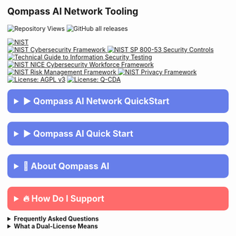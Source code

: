<!-- /qompassai/network/README.md -->

<!-- ---------------------------- -->

<!-- Copyright (C) 2025 Qompass AI, All rights reserved -->

<h2> Qompass AI Network Tooling </h2>

![Repository Views](https://komarev.com/ghpvc/?username=qompassai-network)
![GitHub all releases](https://img.shields.io/github/downloads/qompassai/network/total?style=flat-square)

<a href="https://www.nist.gov/">
  <img src="https://img.shields.io/badge/NIST-003366?style=for-the-badge&logo=shield&logoColor=white" alt="NIST">
</a>
<br>
<a href="https://www.nist.gov/cyberframework">
  <img src="https://img.shields.io/badge/Cybersecurity_Framework-0066CC?style=flat-square"
    alt="NIST Cybersecurity Framework">
</a>
<a href="https://csrc.nist.gov/publications/detail/sp/800-53/rev-5/final">
  <img src="https://img.shields.io/badge/SP_800--53-blue?style=flat-square" alt="NIST SP 800-53 Security Controls">
</a>
<a href="https://csrc.nist.gov/publications/detail/sp/800-115/final">
  <img src="https://img.shields.io/badge/SP_800--115-red?style=flat-square"
    alt="Technical Guide to Information Security Testing">
</a>
<br>
<a href="https://www.nist.gov/itl/applied-cybersecurity/nice">
  <img src="https://img.shields.io/badge/NICE_Framework-purple?style=flat-square"
    alt="NIST NICE Cybersecurity Workforce Framework">
</a>
<a href="https://csrc.nist.gov/projects/risk-management">
  <img src="https://img.shields.io/badge/Risk_Management-orange?style=flat-square" alt="NIST Risk Management Framework">
</a>
<a href="https://www.nist.gov/privacy-framework">
  <img src="https://img.shields.io/badge/Privacy_Framework-green?style=flat-square" alt="NIST Privacy Framework">
</a>
<a href="https://www.gnu.org/licenses/agpl-3.0"><img src="https://img.shields.io/badge/License-AGPL%20v3-blue.svg"
    alt="License: AGPL v3"></a>
<a href="./LICENSE-QCDA"><img src="https://img.shields.io/badge/license-Q--CDA-lightgrey.svg" alt="License: Q-CDA"></a>
</p>

<details>
  <summary
    style="font-size: 1.4em; font-weight: bold; padding: 15px; background: #667eea; color: white; border-radius: 10px; cursor: pointer; margin: 10px 0;">
    <strong>▶️ Qompass AI Network QuickStart</strong>
  </summary>


  \*\* Recommend to read the script in scripts/nix.sh **FIRST** and **THEN** copy and paste the below\*\*

  ```bash
  git clone https://github.com/qompassai/network.git
  cd network
  chmod +x scripts/nix.sh
  ./scripts/nix.sh
  ```

  ### 2. That's It!

  The script automatically:

  - ✅ **Installs Nix** (if not already installed)
  - ✅ **Enables flakes and experimental features**
  - ✅ **Configures optimal settings** (caching, substituters, etc.)
  - ✅ **Tests all tools** to verify everything works
  - ✅ **Drops you into the development environment**

  ______________________________________________________________________

  ## 🛠️ What This Gives You

  ### 🔐 **Encryption Tools**

  - **`rage`** - Modern file encryption
  - **`age`** - Original age encryption
  - **`openssl`** - Cryptography toolkit

  ### 🔨 **Hash Tools**

  - **`hash-utils blake3 <file>`** - BLAKE3 hashing
    - **`hash-utils sha3-256 <file>`** - SHA3-256 hashing
      - **`hash-utils sha512 <file>`** - SHA-512 hashing

        ### 🌐 **Network Tools**

        - **`networkmanager`** - Network management
        - **`unbound`** - Secure DNS
        - **`nmap`** - Network scanning
        - **`tcpdump`** - Network analysis

        ### Build just the hash utilities

        ```
        nix build .#hash-utils
        ./result/bin/hash-utils blake3 somefile.txt
        ```

        Build network setup script

        ```
        nix build .#networkmanager-setup
        ./result/bin/networkmanager-setup
        ```

        ### Run Tools Without Installing

        Run tools directly from GitHub

        ```
        nix run github:qompassai/network#hash-utils blake3 myfile.txt
        ```

        ### Use Again Later

        ```bash
        cd /path/to/qompassai/network
        nix develop
        ```

        ______________________________________________________________________

        ## 💡 Examples

        ### **Encrypt a file:**

        Generate a key and encrypt

        ```
        rage-keygen -o mykey.txt
        rage -e -i mykey.txt -o secret.age plaintext.txt
        ```

        \*\* The tools here are presented for educational purposes **ONLY**. Have Fun and be
        safe!


</details>

</blockquote>
</details>

<details>
  <summary
    style="font-size: 1.4em; font-weight: bold; padding: 15px; background: #667eea; color: white; border-radius: 10px; cursor: pointer; margin: 10px 0;">
    <strong>▶️ Qompass AI Quick Start</strong>
  </summary>
  <div style="background: #f8f9fa; padding: 15px; border-radius: 5px; margin-top: 10px; font-family: monospace;">

    ```bash
    bash <(curl -L https://raw.githubusercontent.com/qompassai/dotfiles/main/scripts/quickstart.sh) ``` </div>
      <blockquote
        style="font-size: 1.2em; line-height: 1.8; padding: 25px; background: #f8f9fa; border-left: 6px solid #667eea; border-radius: 8px; margin: 15px 0; box-shadow: 0 2px 8px rgba(0,0,0,0.1);">
        <details>
          <summary
            style="font-size: 1em; font-weight: bold; padding: 10px; background: #e9ecef; color: #333; border-radius: 5px; cursor: pointer; margin: 10px 0;">
            <strong>📄 We advise you read the script BEFORE running it 😉</strong>
          </summary>
          <pre style="background: #fff; padding: 15px; border-radius: 5px; border: 1px solid #ddd; overflow-x: auto;">
            #!/usr/bin/env bash
            # /qompassai/dotfiles/scripts/quickstart.sh
            # Qompass AI Quick Start Script
            # Copyright (C) 2025 Qompass AI, All rights reserved
            ####################################################

            REPO="https://github.com/qompassai/dotfiles"
            TARGET_DIR="$HOME/.dotfiles"
            if [ -d "$TARGET_DIR" ]; then
            echo "Removing existing dotfiles directory..."
            rm -rf "$TARGET_DIR"
            fi
            echo "Cloning Qompass AI Dotfiles..."
            git clone "$REPO" "$TARGET_DIR"
            echo "Setting up symlinks..."
            mkdir -p "$HOME/.config/nix" "$HOME/.profile.d"
            ln -sf "$TARGET_DIR/.config/nix/nix.conf" "$HOME/.config/nix/nix.conf"
            ln -sf "$TARGET_DIR/.profile.d/67-nix.sh" "$HOME/.profile.d/67-nix.sh"
            mkdir -p "$HOME/.config"
            ln -sfn "$TARGET_DIR/home" "$HOME/.config/home" 2>/dev/null || true
            ln -sfn "$TARGET_DIR/.local" "$HOME/.local" 2>/dev/null || true
            ln -sf "$TARGET_DIR/flake.nix" "$HOME/.config/flake.nix" 2>/dev/null || true
            source "$HOME/.profile.d/67-nix.sh" 2>/dev/null || {
            echo "WARNING: Could not source Nix profile configuration. Falling back to manual exporting"
            export NIX_CONF_DIR="$HOME/.config/nix"
            export NIX_STORE_DIR="$HOME/.nix/store"
            export NIX_STATE_DIR="$HOME/.local/state/nix"
            export NIX_LOG_DIR="$HOME/.local/state/nix/log"
            export NIX_PROFILE_DIR="$HOME/.nix-profile"
            export PATH="$NIX_PROFILE_DIR/bin:$PATH"
            }
            if ! command -v nix >/dev/null; then
            echo "Installing Nix with custom configuration..."
            mkdir -p /.nix/var/nix/{profiles,gcroots,db}
            chown -R "$(whoami)" /.nix
            sh <(curl -L https://nixos.org/nix/install) --daemon \ --nix-extra-conf-file "$NIX_CONF_DIR/nix.conf" if [
              -f '/.nix/var/nix/profiles/default/etc/profile.d/nix-daemon.sh' ]; then
              . '/.nix/var/nix/profiles/default/etc/profile.d/nix-daemon.sh' fi fi echo "Setting up Nix environment..."
              cd "$TARGET_DIR" nix flake update detect_shell() { case "$(ps -p $$ -o comm=)" in *bash*) echo "bash" ;;
              *zsh*) echo "zsh" ;; *fish*) echo "fish" ;; *) echo "bash" ;; esac } USER_SHELL=$(detect_shell)
              echo "Detected shell: $USER_SHELL" nix develop --command "$USER_SHELL" </pre>
        </details>
        <p>Or, <a href="https://github.com/qompassai/dotfiles/blob/main/scripts/quickstart.sh" target="_blank">View the
            quickstart script</a>.</p>

      </blockquote>
</details>

</blockquote>
</details>

<details>
  <summary
    style="font-size: 1.4em; font-weight: bold; padding: 15px; background: #667eea; color: white; border-radius: 10px; cursor: pointer; margin: 10px 0;">
    <strong>🧭 About Qompass AI</strong>
  </summary>
  <blockquote
    style="font-size: 1.2em; line-height: 1.8; padding: 25px; background: #f8f9fa; border-left: 6px solid #667eea; border-radius: 8px; margin: 15px 0; box-shadow: 0 2px 8px rgba(0,0,0,0.1);">

    <div align="center">
      <p>Matthew A. Porter<br>
        Former Intelligence Officer<br>
        Educator & Learner<br>
        DeepTech Founder & CEO</p>
    </div>

    <h3>Publications</h3>
    <p>
      <a href="https://orcid.org/0000-0002-0302-4812">
        <img src="https://img.shields.io/badge/ORCID-0000--0002--0302--4812-green?style=flat-square&logo=orcid"
          alt="ORCID">
      </a>
      <a href="https://www.researchgate.net/profile/Matt-Porter-7">
        <img src="https://img.shields.io/badge/ResearchGate-Open--Research-blue?style=flat-square&logo=researchgate"
          alt="ResearchGate">
      </a>
      <a href="https://zenodo.org/communities/qompassai">
        <img src="https://img.shields.io/badge/Zenodo-Publications-blue?style=flat-square&logo=zenodo" alt="Zenodo">
      </a>
    </p>

    <h3>Developer Programs</h3>

    [![NVIDIA
    Developer](https://img.shields.io/badge/NVIDIA-Developer_Program-76B900?style=for-the-badge\&logo=nvidia\&logoColor=white)](https://developer.nvidia.com/)
    [![Meta
    Developer](https://img.shields.io/badge/Meta-Developer_Program-0668E1?style=for-the-badge\&logo=meta\&logoColor=white)](https://developers.facebook.com/)
    [![HackerOne](https://img.shields.io/badge/-HackerOne-%23494649?style=for-the-badge\&logo=hackerone\&logoColor=white)](https://hackerone.com/phaedrusflow)
    [![HuggingFace](https://img.shields.io/badge/HuggingFace-qompass-yellow?style=flat-square\&logo=huggingface)](https://huggingface.co/qompass)
    [![Epic Games
    Developer](https://img.shields.io/badge/Epic_Games-Developer_Program-313131?style=for-the-badge\&logo=epic-games\&logoColor=white)](https://dev.epicgames.com/)

    <h3>Professional Profiles</h3>
    <p>
      <a href="https://www.linkedin.com/in/matt-a-porter-103535224/">
        <img src="https://img.shields.io/badge/LinkedIn-Matt--Porter-blue?style=flat-square&logo=linkedin"
          alt="Personal LinkedIn">
      </a>
      <a href="https://www.linkedin.com/company/95058568/">
        <img src="https://img.shields.io/badge/LinkedIn-Qompass--AI-blue?style=flat-square&logo=linkedin"
          alt="Startup LinkedIn">
      </a>
    </p>

    <h3>Social Media</h3>
    <p>
      <a href="https://twitter.com/PhaedrusFlow">
        <img src="https://img.shields.io/badge/Twitter-@PhaedrusFlow-blue?style=flat-square&logo=twitter"
          alt="X/Twitter">
      </a>
      <a href="https://www.instagram.com/phaedrusflow">
        <img src="https://img.shields.io/badge/Instagram-phaedrusflow-purple?style=flat-square&logo=instagram"
          alt="Instagram">
      </a>
      <a href="https://www.youtube.com/@qompassai">
        <img src="https://img.shields.io/badge/YouTube-QompassAI-red?style=flat-square&logo=youtube"
          alt="Qompass AI YouTube">
      </a>
    </p>

  </blockquote>
</details>

<details>
  <summary
    style="font-size: 1.4em; font-weight: bold; padding: 15px; background: #ff6b6b; color: white; border-radius: 10px; cursor: pointer; margin: 10px 0;">
    <strong>🔥 How Do I Support</strong>
  </summary>
  <blockquote
    style="font-size: 1.2em; line-height: 1.8; padding: 25px; background: #fff5f5; border-left: 6px solid #ff6b6b; border-radius: 8px; margin: 15px 0; box-shadow: 0 2px 8px rgba(0,0,0,0.1);">

    <div align="center">

      <table>
        <tr>
          <th align="center">🏛️ Qompass AI Pre-Seed Funding 2023-2025</th>
          <th align="center">🏆 Amount</th>
          <th align="center">📅 Date</th>
        </tr>
        <tr>
          <td><a href="https://github.com/qompassai/r4r"
              title="RJOS/Zimmer Biomet Research Grant Repository">RJOS/Zimmer Biomet Research Grant</a></td>
          <td align="center">$30,000</td>
          <td align="center">March 2024</td>
        </tr>
        <tr>
          <td><a href="https://github.com/qompassai/PathFinders" title="GitHub Repository">Pathfinders Intern
              Program</a><br>
            <small><a
                href="https://www.linkedin.com/posts/evergreenbio_bioscience-internships-workforcedevelopment-activity-7253166461416812544-uWUM/"
                target="_blank">View on LinkedIn</a></small>
          </td>
          <td align="center">$2,000</td>
          <td align="center">October 2024</td>
        </tr>
      </table>

      <br>
      <h4>🤝 How To Support Our Mission</h4>

      [![GitHub
      Sponsors](https://img.shields.io/badge/GitHub-Sponsor-EA4AAA?style=for-the-badge\&logo=github-sponsors\&logoColor=white)](https://github.com/sponsors/phaedrusflow)
      [![Patreon](https://img.shields.io/badge/Patreon-Support-F96854?style=for-the-badge\&logo=patreon\&logoColor=white)](https://patreon.com/qompassai)
      [![Liberapay](https://img.shields.io/badge/Liberapay-Donate-F6C915?style=for-the-badge\&logo=liberapay\&logoColor=black)](https://liberapay.com/qompassai)
      [![Open
      Collective](https://img.shields.io/badge/Open%20Collective-Support-7FADF2?style=for-the-badge\&logo=opencollective\&logoColor=white)](https://opencollective.com/qompassai)
      [![Buy Me A
      Coffee](https://img.shields.io/badge/Buy%20Me%20A%20Coffee-Support-FFDD00?style=for-the-badge\&logo=buy-me-a-coffee\&logoColor=black)](https://www.buymeacoffee.com/phaedrusflow)

      <details markdown="1">
        <summary><strong>🔐 Cryptocurrency Donations</strong></summary>

        **Monero (XMR):**

        <div align="center">
          <img src="./assets/monero-qr.png" alt="Monero QR Code" width="180">
        </div>

        <div style="margin: 10px 0;">
          <code>42HGspSFJQ4MjM5ZusAiKZj9JZWhfNgVraKb1eGCsHoC6QJqpo2ERCBZDhhKfByVjECernQ6KeZwFcnq8hVwTTnD8v4PzyH</code>
        </div>

        <button
          onclick="navigator.clipboard.writeText('42HGspSFJQ4MjM5ZusAiKZj9JZWhfNgVraKb1eGCsHoC6QJqpo2ERCBZDhhKfByVjECernQ6KeZwFcnq8hVwTTnD8v4PzyH')"
          style="padding: 6px 12px; background: #FF6600; color: white; border: none; border-radius: 4px; cursor: pointer;">
          📋 Copy Address
        </button>
        <p><i>Funding helps us continue our research at the intersection of AI, healthcare, and education</i></p>

  </blockquote>
</details>
</details>

<details id="FAQ">
  <summary><strong>Frequently Asked Questions</strong></summary>

  ### Q: How do you mitigate against bias?

  **TLDR - we do math to make AI ethically useful**

  ### A: We delineate between mathematical bias (MB) - a fundamental parameter in neural network equations - and
  algorithmic/social bias (ASB). While MB is optimized during model training through backpropagation, ASB requires
  careful consideration of data sources, model architecture, and deployment strategies. We implement attention
  mechanisms for improved input processing and use legal open-source data and secure web-search APIs to help
  mitigate ASB.

  [AAMC AI Guidelines | One way to align AI against
  ASB](https://www.aamc.org/about-us/mission-areas/medical-education/principles-ai-use)

  ### AI Math at a glance

  ## Forward Propagation Algorithm

  $$
  y = w_1x_1 + w_2x_2 + ... + w_nx_n + b
  $$

  Where:

  - $y$ represents the model output
  - $(x_1, x_2, ..., x_n)$ are input features
  - $(w_1, w_2, ..., w_n)$ are feature weights
  - $b$ is the bias term

  ### Neural Network Activation

  For neural networks, the bias term is incorporated before activation:

  $$
  z = \\sum\_{i=1}^{n} w_ix_i + b
  $$
  $$
  a = \\sigma(z)
  $$

  Where:

  - $z$ is the weighted sum plus bias
  - $a$ is the activation output
  - $\\sigma$ is the activation function

  ### Attention Mechanism- aka what makes the Transformer (The "T" in ChatGPT) powerful

  - [Attention High level overview video](https://www.youtube.com/watch?v=fjJOgb-E41w)

  - [Attention Is All You Need Arxiv Paper](https://arxiv.org/abs/1706.03762)

  The Attention mechanism equation is:

  $$
  \\text{Attention}(Q, K, V) = \\text{softmax}\\left( \\frac{QK^T}{\\sqrt{d_k}} \\right) V
  $$

  Where:

  - $Q$ represents the Query matrix
  - $K$ represents the Key matrix
  - $V$ represents the Value matrix
  - $d_k$ is the dimension of the key vectors
  - $\\text{softmax}(\\cdot)$ normalizes scores to sum to 1

  ### Q: Do I have to buy a Linux computer to use this? I don't have time for that!

  ### A: No. You can run Linux and/or the tools we share alongside your existing operating system:

  - Windows users can use Windows Subsystem for Linux [WSL](https://learn.microsoft.com/en-us/windows/wsl/install)
  - Mac users can use [Homebrew](https://brew.sh/)
  - The code-base instructions were developed with both beginners and advanced users in mind.

  ### Q: Do you have to get a masters in AI?

  ### A: Not if you don't want to. To get competent enough to get past ChatGPT dependence at least, you just need
  a computer and a beginning's mindset. Huggingface is a good place to start.

  -
  [Huggingface](https://docs.google.com/presentation/d/1IkzESdOwdmwvPxIELYJi8--K3EZ98_cL6c5ZcLKSyVg/edit#slide=id.p)

  ### Q: What makes a "small" AI model?

  ### A: AI models ~=10 billion(10B) parameters and below. For comparison, OpenAI's GPT4o contains approximately
  200B parameters.

</details>

<details id="Dual-License Notice">
  <summary><strong>What a Dual-License Means</strong></summary>

  ### Protection for Vulnerable Populations

  The dual licensing aims to address the cybersecurity gap that disproportionately affects underserved
  populations. As highlighted by recent attacks<sup><a href="#ref1">[1]</a></sup>, low-income residents, seniors,
  and foreign language speakers face higher-than-average risks of being victims of cyberattacks. By offering both
  open-source and commercial licensing options, we encourage the development of cybersecurity solutions that can
  reach these vulnerable groups while also enabling sustainable development and support.

  ### Preventing Malicious Use

  The AGPL-3.0 license ensures that any modifications to the software remain open source, preventing bad actors
  from creating closed-source variants that could be used for exploitation. This is especially crucial given the
  rising threats to vulnerable communities, including children in educational settings. The attack on Minneapolis
  Public Schools, which resulted in the leak of 300,000 files and a $1 million ransom demand, highlights the
  importance of transparency and security<sup><a href="#ref8">[8]</a></sup>.

  ### Addressing Cybersecurity in Critical Sectors

  The commercial license option allows for tailored solutions in critical sectors such as healthcare, which has
  seen significant impacts from cyberattacks. For example, the recent Change Healthcare attack<sup><a
      href="#ref4">[4]</a></sup> affected millions of Americans and caused widespread disruption for hospitals and
  other providers. In January 2025, CISA<sup><a href="#ref2">[2]</a></sup> and FDA<sup><a href="#ref3">[3]</a></sup>
  jointly warned of critical backdoor vulnerabilities in Contec CMS8000 patient
  monitors, revealing how medical devices could be compromised for unauthorized remote access and patient data
  manipulation.

  ### Supporting Cybersecurity Awareness

  The dual licensing model supports initiatives like the Cybersecurity and Infrastructure Security Agency (CISA)
  efforts to improve cybersecurity awareness<sup><a href="#ref7">[7]</a></sup> in "target rich" sectors, including
  K-12 education<sup><a href="#ref5">[5]</a></sup>. By allowing both open-source and commercial use, we aim to
  facilitate the development of tools that support these critical awareness and protection efforts.

  ### Bridging the Digital Divide

  The unfortunate reality is that too many individuals and organizations have gone into a frenzy in every facet of
  our daily lives<sup><a href="#ref6">[6]</a></sup>. These unfortunate folks identify themselves with their talk
  of "10X" returns and building towards Artificial General Intelligence aka "AGI" while offering GPT wrappers. Our
  dual licensing approach aims to acknowledge this deeply concerning predatory paradigm with clear eyes while
  still operating to bring the best parts of the open-source community with our services and solutions.

  ### Recent Cybersecurity Attacks

  Recent attacks underscore the importance of robust cybersecurity measures:

  - The Change Healthcare cyberattack in February 2024 affected millions of Americans and caused significant
  disruption to healthcare providers.
  - The White House and Congress jointly designated October 2024 as Cybersecurity Awareness Month. This
  designation comes with over 100 actions that align the Federal government and public/private sector partners are
  taking to help every man, woman, and child to safely navigate the age of AI.

  By offering both open source and commercial licensing options, we strive to create a balance that promotes
  innovation and accessibility. We address the complex cybersecurity challenges faced by vulnerable populations
  and critical infrastructure sectors as the foundation of our solutions, not an afterthought.

  ### References

  <div id="footnotes">
    <p id="ref1"><strong>[1]</strong> <a
        href="https://www.whitehouse.gov/briefing-room/statements-releases/2024/10/02/international-counter-ransomware-initiative-2024-joint-statement/">International
        Counter Ransomware Initiative 2024 Joint Statement</a></p>

    <p id="ref2"><strong>[2]</strong> <a
        href="https://www.cisa.gov/sites/default/files/2025-01/fact-sheet-contec-cms8000-contains-a-backdoor-508c.pdf">Contec
        CMS8000 Contains a Backdoor</a></p>

    <p id="ref3"><strong>[3]</strong> <a
        href="https://www.aha.org/news/headline/2025-01-31-cisa-fda-warn-vulnerabilities-contec-patient-monitors">CISA,
        FDA warn of vulnerabilities in Contec patient monitors</a></p>

    <p id="ref4"><strong>[4]</strong> <a
        href="https://www.chiefhealthcareexecutive.com/view/the-top-10-health-data-breaches-of-the-first-half-of-2024">The
        Top 10 Health Data Breaches of the First Half of 2024</a></p>

    <p id="ref5"><strong>[5]</strong> <a href="https://www.cisa.gov/K12Cybersecurity">CISA's K-12 Cybersecurity
        Initiatives</a></p>

    <p id="ref6"><strong>[6]</strong> <a
        href="https://www.ftc.gov/business-guidance/blog/2024/09/operation-ai-comply-continuing-crackdown-overpromises-ai-related-lies">Federal
        Trade Commission Operation AI Comply: continuing the crackdown on overpromises and AI-related lies</a></p>

    <p id="ref7"><strong>[7]</strong> <a
        href="https://www.whitehouse.gov/briefing-room/presidential-actions/2024/09/30/a-proclamation-on-cybersecurity-awareness-month-2024/">A
        Proclamation on Cybersecurity Awareness Month, 2024</a></p>

    <p id="ref8"><strong>[8]</strong> <a
        href="https://therecord.media/minneapolis-schools-say-data-breach-affected-100000/">Minneapolis school
        district says data breach affected more than 100,000 people</a></p>
  </div>
</details>
